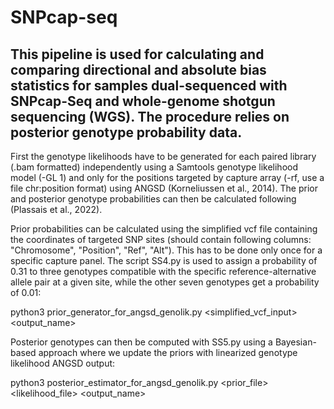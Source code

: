 # SNPcap-seq
## This pipeline is used for calculating and comparing directional and absolute bias statistics for samples dual-sequenced with SNPcap-Seq and whole-genome shotgun sequencing (WGS). The procedure relies on posterior genotype probability data.

First the genotype likelihoods have to be generated for each paired library (.bam formatted) independently using a Samtools genotype likelihood model (-GL 1) and only for the positions targeted by capture array (-rf, use a file chr:position format) using ANGSD (Korneliussen et al., 2014). The prior and posterior genotype probabilities can then be calculated following (Plassais et al., 2022).

Prior probabilities can be calculated using the simplified vcf file containing the coordinates of targeted SNP sites (should contain following columns: "Chromosome", "Position", "Ref", "Alt"). This has to be done only once for a specific capture panel. The script SS4.py is used to assign a probability of 0.31 to three genotypes compatible with the specific reference-alternative allele pair at a given site, while the other seven genotypes get a probability of 0.01:

python3 prior_generator_for_angsd_genolik.py <simplified_vcf_input> <output_name>

Posterior genotypes can then be computed with SS5.py using a Bayesian-based approach where we update the priors with linearized genotype likelihood ANGSD output:

python3 posterior_estimator_for_angsd_genolik.py <prior_file> <likelihood_file> <output_name>
